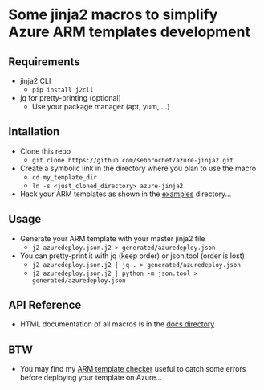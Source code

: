 # Some jinja2 macros to simplify Azure ARM templates development

## Requirements
* jinja2 CLI
  * `pip install j2cli`
* jq for pretty-printing (optional)
  * Use your package manager (apt, yum, ...)

## Intallation
* Clone this repo
  * `git clone https://github.com/sebbrochet/azure-jinja2.git`
* Create a symbolic link in the directory where you plan to use the macro
  * `cd my_template_dir`
  * `ln -s <just_cloned_directory> azure-jinja2`
* Hack your ARM templates as shown in the [examples](examples) directory...

## Usage
* Generate your ARM template with your master jinja2 file
  * `j2 azuredeploy.json.j2 > generated/azuredeploy.json` 
* You can pretty-print it with jq (keep order) or json.tool (order is lost)
  * `j2 azuredeploy.json.j2 | jq . > generated/azuredeploy.json`
  * `j2 azuredeploy.json.j2 | python -m json.tool > generated/azuredeploy.json`

## API Reference
* HTML documentation of all macros is in the [docs directory](docs)

## BTW 
* You may find my [ARM template checker](https://github.com/sebbrochet/azure-arm-checker) useful to catch some errors before deploying your template on Azure...
